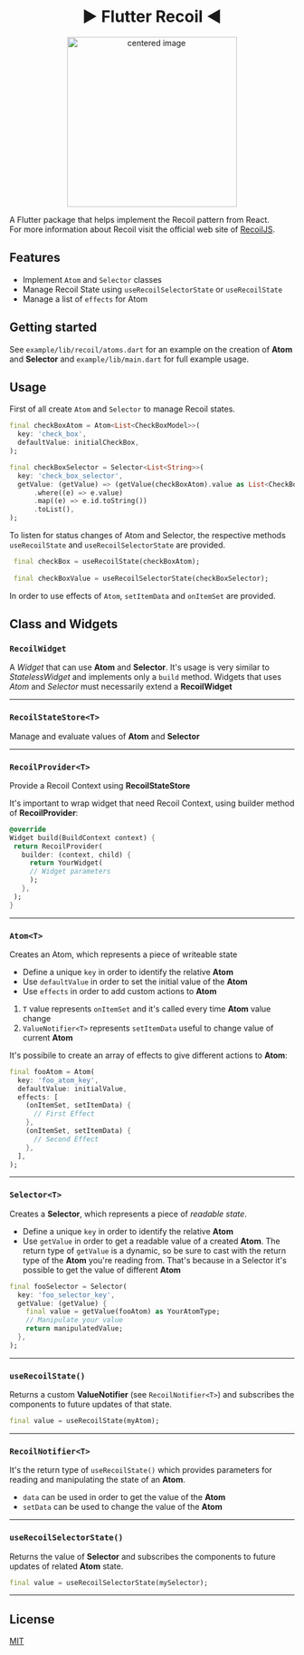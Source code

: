 
<h1 align="center">
  ▶ Flutter Recoil ◀
</h1>

<p align="center">
  <img src="https://miro.medium.com/max/1400/1*kmm4E29iST5X569ItIEaKQ.png" width="300" alt="centered image" />
</p>

A Flutter package that helps implement the Recoil pattern from React.  
For more information about Recoil visit the official web site of [RecoilJS](https://recoiljs.org).

## Features

- Implement `Atom` and `Selector` classes
- Manage Recoil State using `useRecoilSelectorState` or `useRecoilState`
- Manage a list of `effects` for Atom

## Getting started
See `example/lib/recoil/atoms.dart` for an example on the creation of **Atom** and **Selector** and `example/lib/main.dart` for full example usage.

## Usage

First of all create `Atom` and `Selector` to manage Recoil states.

```dart
final checkBoxAtom = Atom<List<CheckBoxModel>>(
  key: 'check_box',
  defaultValue: initialCheckBox,
);

final checkBoxSelector = Selector<List<String>>(
  key: 'check_box_selector',
  getValue: (getValue) => (getValue(checkBoxAtom).value as List<CheckBoxModel>)
      .where((e) => e.value)
      .map((e) => e.id.toString())
      .toList(),
);
```

To listen for status changes of Atom and Selector, the respective methods `useRecoilState` and `useRecoilSelectorState` are provided.

```dart
 final checkBox = useRecoilState(checkBoxAtom);
 
 final checkBoxValue = useRecoilSelectorState(checkBoxSelector);
```

In order to use effects of `Atom`, `setItemData` and `onItemSet` are provided.

## Class and Widgets

### `RecoilWidget`
A _Widget_ that can use **Atom** and **Selector**. It's usage is very similar to _StatelessWidget_ and implements only a `build` method.
Widgets that uses _Atom_ and _Selector_ must necessarily extend a **RecoilWidget**

---

### `RecoilStateStore<T>`
Manage and evaluate values of **Atom** and **Selector**

---

### `RecoilProvider<T>`
Provide a Recoil Context using **RecoilStateStore**

It's important to wrap widget that need Recoil Context, using builder method of **RecoilProvider**:
```dart
@override
Widget build(BuildContext context) {
 return RecoilProvider(
   builder: (context, child) {
     return YourWidget(
     // Widget parameters
     );
   },
 );
}
```
---

### `Atom<T>`
Creates an Atom, which represents a piece of writeable state

* Define a unique `key` in order to identify the relative **Atom**
* Use `defaultValue` in order to set the initial value of the **Atom**
* Use `effects` in order to add custom actions to **Atom**
1. `T` value represents `onItemSet` and it's called every time **Atom** value change
2. `ValueNotifier<T>` represents `setItemData` useful to change value of current **Atom**

It's possibile to create an array of effects to give different actions to **Atom**:
```dart
final fooAtom = Atom(
  key: 'foo_atom_key',
  defaultValue: initialValue,
  effects: [
    (onItemSet, setItemData) {
      // First Effect
    },
    (onItemSet, setItemData) {
      // Second Effect
    },
  ],
);
```
---

### `Selector<T>`
Creates a **Selector**, which represents a piece of _readable state_.

* Define a unique `key` in order to identify the relative **Atom**
* Use `getValue` in order to get a readable value of a created **Atom**.
  The return type of `getValue` is a dynamic, so be sure to cast with the return type of the **Atom** you're reading from.
  That's because in a Selector it's possible to get the value of different **Atom**

```dart
final fooSelector = Selector(
  key: 'foo_selector_key',
  getValue: (getValue) {
    final value = getValue(fooAtom) as YourAtomType;
    // Manipulate your value
    return manipulatedValue;
  },
);
```
---

### `useRecoilState()`
Returns a custom **ValueNotifier** (see `RecoilNotifier<T>`) and subscribes the components to future updates of that state.

```dart
final value = useRecoilState(myAtom);
```
---

### `RecoilNotifier<T>`
It's the return type of `useRecoilState()` which provides parameters for reading and manipulating the state of an **Atom**.
* `data` can be used in order to get the value of the **Atom**
* `setData` can be used to change the value of the **Atom**
---

### `useRecoilSelectorState()`
Returns the value of **Selector** and subscribes the components to future updates of related **Atom** state.

```dart
final value = useRecoilSelectorState(mySelector);
```
---

## License
[MIT](LICENSE)
